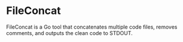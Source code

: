 # FileConcat
FileConcat is a Go tool that concatenates multiple code files, removes comments, and outputs the clean code to STDOUT.
